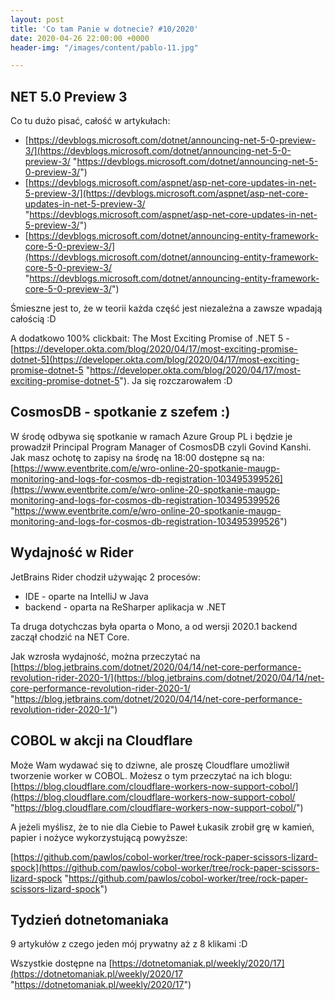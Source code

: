 ```yaml
---
layout: post
title: 'Co tam Panie w dotnecie? #10/2020'
date: 2020-04-26 22:00:00 +0000
header-img: "/images/content/pablo-11.jpg"

---
```

## NET 5.0 Preview 3

Co tu dużo pisać, całość w artykułach:

* [https://devblogs.microsoft.com/dotnet/announcing-net-5-0-preview-3/](https://devblogs.microsoft.com/dotnet/announcing-net-5-0-preview-3/ "https://devblogs.microsoft.com/dotnet/announcing-net-5-0-preview-3/")
* [https://devblogs.microsoft.com/aspnet/asp-net-core-updates-in-net-5-preview-3/](https://devblogs.microsoft.com/aspnet/asp-net-core-updates-in-net-5-preview-3/ "https://devblogs.microsoft.com/aspnet/asp-net-core-updates-in-net-5-preview-3/")
* [https://devblogs.microsoft.com/dotnet/announcing-entity-framework-core-5-0-preview-3/](https://devblogs.microsoft.com/dotnet/announcing-entity-framework-core-5-0-preview-3/ "https://devblogs.microsoft.com/dotnet/announcing-entity-framework-core-5-0-preview-3/")

Śmieszne jest to, że w teorii każda część jest niezależna a zawsze wpadają całością :D

A dodatkowo 100% clickbait: The Most Exciting Promise of .NET 5 - [https://developer.okta.com/blog/2020/04/17/most-exciting-promise-dotnet-5](https://developer.okta.com/blog/2020/04/17/most-exciting-promise-dotnet-5 "https://developer.okta.com/blog/2020/04/17/most-exciting-promise-dotnet-5"). Ja się rozczarowałem :D

## CosmosDB - spotkanie z szefem :)

W środę odbywa się spotkanie w ramach Azure Group PL i będzie je prowadził Principal Program Manager of CosmosDB czyli Govind Kanshi. Jak masz ochotę to zapisy na środę na 18:00 dostępne są na: [https://www.eventbrite.com/e/wro-online-20-spotkanie-maugp-monitoring-and-logs-for-cosmos-db-registration-103495399526](https://www.eventbrite.com/e/wro-online-20-spotkanie-maugp-monitoring-and-logs-for-cosmos-db-registration-103495399526 "https://www.eventbrite.com/e/wro-online-20-spotkanie-maugp-monitoring-and-logs-for-cosmos-db-registration-103495399526")

## Wydajność w Rider

JetBrains Rider chodził używając 2 procesów:

* IDE - oparte na IntelliJ w Java
* backend - oparta na ReSharper aplikacja w .NET

Ta druga dotychczas była oparta o Mono, a od wersji 2020.1 backend zaczął chodzić na NET Core.

Jak wzrosła wydajność, można przeczytać na [https://blog.jetbrains.com/dotnet/2020/04/14/net-core-performance-revolution-rider-2020-1/](https://blog.jetbrains.com/dotnet/2020/04/14/net-core-performance-revolution-rider-2020-1/ "https://blog.jetbrains.com/dotnet/2020/04/14/net-core-performance-revolution-rider-2020-1/")

## COBOL w akcji na Cloudflare

Może Wam wydawać się to dziwne, ale proszę Cloudflare umożliwił tworzenie worker w COBOL. Możesz o tym przeczytać na ich blogu: [https://blog.cloudflare.com/cloudflare-workers-now-support-cobol/](https://blog.cloudflare.com/cloudflare-workers-now-support-cobol/ "https://blog.cloudflare.com/cloudflare-workers-now-support-cobol/")

A jeżeli myślisz, że to nie dla Ciebie to Paweł Łukasik zrobił grę w kamień, papier i nożyce wykorzystującą powyższe:

[https://github.com/pawlos/cobol-worker/tree/rock-paper-scissors-lizard-spock](https://github.com/pawlos/cobol-worker/tree/rock-paper-scissors-lizard-spock "https://github.com/pawlos/cobol-worker/tree/rock-paper-scissors-lizard-spock")

## Tydzień dotnetomaniaka

9 artykułów z czego jeden mój prywatny aż z 8 klikami :D

Wszystkie dostępne na [https://dotnetomaniak.pl/weekly/2020/17](https://dotnetomaniak.pl/weekly/2020/17 "https://dotnetomaniak.pl/weekly/2020/17")